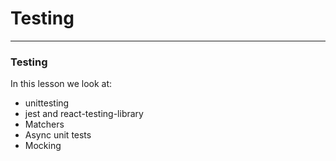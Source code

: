  # Testing

---
### Testing

In this lesson we look at:
- unittesting
- jest and react-testing-library
- Matchers
- Async unit tests
- Mocking

